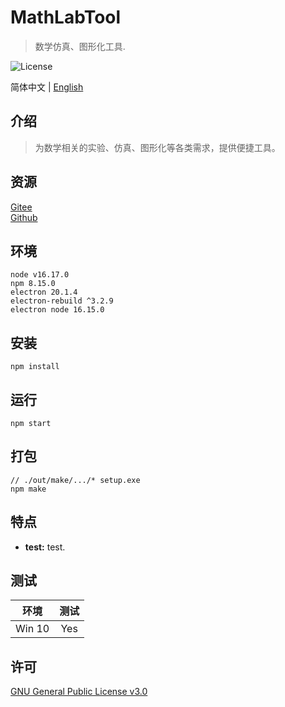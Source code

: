 # MathLabTool

> 数学仿真、图形化工具.

![License](https://img.shields.io/badge/license-GPL%20v3-blue)

简体中文 | [English](./README.md)

## 介绍

> 为数学相关的实验、仿真、图形化等各类需求，提供便捷工具。

## 资源

[Gitee](https://gitee.com/xxyjskx1987/MathLabTool)  
[Github](https://github.com/xxyjskx1987/MathLabTool)

## 环境

```
node v16.17.0
npm 8.15.0
electron 20.1.4
electron-rebuild ^3.2.9
electron node 16.15.0
```

## 安装

```
npm install
```

## 运行

```
npm start
```

## 打包

```
// ./out/make/.../* setup.exe
npm make
```

## 特点

- **test:** test.  

## 测试

|环境|测试|
|:-:|:-:|
|Win 10|Yes|

## 许可

[GNU General Public License v3.0](./LICENSE)
